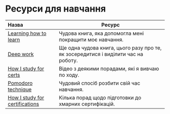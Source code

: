 # Ресурси для навчання

 | Назва                   | Ресурс                                                                                                                                             |
 | :------------------------ | ------------------------------------------------------------------------------------------------------------------------------------------------------ |
 | [Learning how to learn](https://barbaraoakley.com/books/learning-how-to-learn/)| Чудова книга, яка допомогла мені покращити моє навчання.
 | [Deep work](https://www.calnewport.com/books/deep-work/)             | Ще одна чудова книга, цього разу про те, як зосередитися і виділити час на роботу. |
 | [How I study for certs](https://youtu.be/fpPCZqfOBJs)               | Відео з деякими порадами, які я вивчаю по ходу.                                                               |
 [Pomodoro technique](https://en.wikipedia.org/wiki/Pomodoro_Technique) |Чудовий спосіб розбити свій час навчання.
| [How I study for certifications](https://acloudguru.com/blog/engineering/from-student-to-engineer-how-to-study-smarter-for-cloud-cert) | Кілька порад щодо підготовки до хмарних сертифікацій.


 